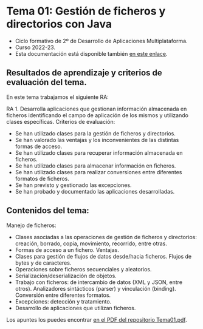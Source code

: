# Tema 01: Gestión de ficheros y directorios con Java

* Ciclo formativo de 2º de Desarrollo de Aplicaciones Multiplataforma.
* Curso 2022-23.
* Esta documentación está disponible también [en este enlace](https://gitlab.iesvirgendelcarmen.com/juangu/tema01-generador/).

## Resultados de aprendizaje y criterios de evaluación del tema.

En este tema trabajamos el siguiente RA: 

RA 1. Desarrolla aplicaciones que gestionan información almacenada en ficheros
identificando el campo de aplicación de los mismos y utilizando clases específicas. Criterios de evaluación:

* Se han utilizado clases para la gestión de ficheros y directorios.
* Se han valorado las ventajas y los inconvenientes de las distintas formas de acceso.
* Se han utilizado clases para recuperar información almacenada en ficheros.
* Se han utilizado clases para almacenar información en ficheros.
* Se han utilizado clases para realizar conversiones entre diferentes formatos de ficheros.
* Se han previsto y gestionado las excepciones.
* Se han probado y documentado las aplicaciones desarrolladas.

## Contenidos del tema:

Manejo de ficheros:

* Clases asociadas a las operaciones de gestión de ficheros y directorios: creación, borrado, copia, movimiento, recorrido, entre otras.
* Formas de acceso a un fichero. Ventajas.
* Clases para gestión de flujos de datos desde/hacia ficheros. Flujos de bytes y de caracteres.
* Operaciones sobre ficheros secuenciales y aleatorios.
* Serialización/deserialización de objetos.
* Trabajo con ficheros: de intercambio de datos (XML y JSON, entre otros). Analizadores sintácticos (parser) y vinculación (binding). Conversión entre diferentes formatos.
* Excepciones: detección y tratamiento.
* Desarrollo de aplicaciones que utilizan ficheros.

Los apuntes los puedes encontrar [en el PDF del repositorio Tema01.pdf](Tema01.pdf).
